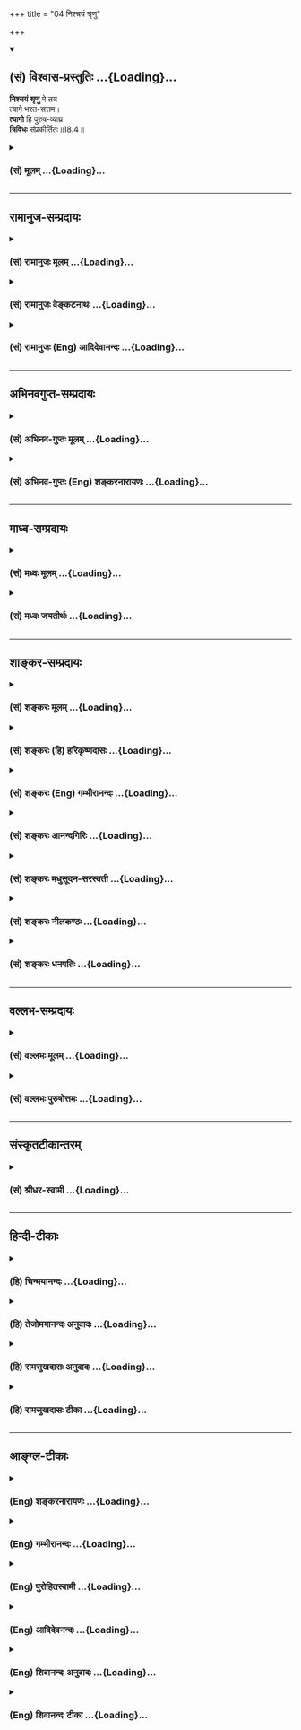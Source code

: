 +++
title = "04 निश्चयं श्रृणु"

+++
<div class="js_include" newlevelforh1="2" title="(सं) विश्वास-प्रस्तुतिः" unfilled url="/mahAbhAratam/shlokashaH/06-bhIShma-parva/03-bhagavad-gItA-parva/saMskRtam/vishvAsa-prastutiH/18_moxa-saMnyAsa-yogaH/04_nishchayaM_shrRNu.md">
<details open><summary><h2>(सं) विश्वास-प्रस्तुतिः ...{Loading}...</h2></summary>

**निश्चयं श्रृणु** मे तत्र  
त्यागे भरत-सत्तम।  
**त्यागो** हि पुरुष-व्याघ्र  
**त्रिविधः** संप्रकीर्तितः॥18.4॥
</details>
</div>
<div class="js_include collapsed" newlevelforh1="3" title="(सं) मूलम्" unfilled url="/mahAbhAratam/shlokashaH/06-bhIShma-parva/03-bhagavad-gItA-parva/saMskRtam/mUlam/18_moxa-saMnyAsa-yogaH/04_nishchayaM_shrRNu.md">
<details><summary><h3>(सं) मूलम् ...{Loading}...</h3></summary>

निश्चयं श्रृणु मे तत्र त्यागे भरतसत्तम।  
त्यागो हि पुरुषव्याघ्र त्रिविधः संप्रकीर्तितः।।18.4।।
</details>
</div>


_________________
## रामानुज-सम्प्रदायः
<div class="js_include collapsed" newlevelforh1="3" title="(सं) रामानुजः मूलम्" unfilled url="/mahAbhAratam/shlokashaH/06-bhIShma-parva/03-bhagavad-gItA-parva/saMskRtam/rAmAnujaH/mUlam/18_moxa-saMnyAsa-yogaH/04_nishchayaM_shrRNu.md">
<details><summary><h3>(सं) रामानुजः मूलम् ...{Loading}...</h3></summary>

।।18.4।।**तत्र** एवं वादिविप्रतिपन्ने **त्यागे** त्यागविषयं **निश्चयं
मे** मत्तः **श्रृणु।** **त्यागः** क्रियमाणेषु एव वैदिकेषु कर्मसु
फलविषयतया; कर्मविषयतया; कर्तृत्वविषयतया च पूर्वम् एव हि मया
**त्रिविधःसंप्रकीर्तितः** -- मयि सर्वाणि कर्माणि संन्यस्याध्यात्मचेतसा।
निराशीर्निर्ममो भूत्वा युध्यस्व विगतज्वरः।। (गीता 3।30) इति। कर्मजन्यं
स्वर्गादिकं फलं मम न स्याद् इति फलत्यागः। मदीयफलसाधनतया मदीयम् इदं कर्म
इति कर्मणि ममतायाः परित्यागः कर्मविषयः त्यागः सर्वेश्वरे
कर्तृत्वानुसन्धानेन आत्मनः कर्तृतात्यागः कर्तृत्वविषयः त्यागः।

</details>
</div>
<div class="js_include collapsed" newlevelforh1="3" title="(सं) रामानुजः वेङ्कटनाथः" unfilled url="/mahAbhAratam/shlokashaH/06-bhIShma-parva/03-bhagavad-gItA-parva/saMskRtam/rAmAnujaH/venkaTanAthaH/18_moxa-saMnyAsa-yogaH/04_nishchayaM_shrRNu.md">
<details><summary><h3>(सं) रामानुजः वेङ्कटनाथः ...{Loading}...</h3></summary>

  
  
।।18.4।। तत्र इति शब्दः प्रकृते विप्रतिपत्तिविषयतानुवादमुखेन
न्यायप्रवृत्तिविषयसन्दिग्धताद्योतक इत्यभिप्रायेणाऽऽहएवं वादिविप्रतिपन्न
इति। मे निश्चयम् इत्यनेन मतान्तरोत्थानशङ्काव्युदासायाऽऽहत्यागविषयं
निश्चयं मत्तः शृण्विति। मत्तः भ्रमादिदोषरहितादित्यर्थः। त्यागो हि
इत्यादिकं न वक्ष्यमाणसात्त्विकत्यागादित्रैविध्यविषयं; किन्तु
सात्त्विकत्यागावान्तरभेदविषयंसम्प्रकीर्तितः
इत्यस्य,प्रागुक्ततत्परत्वस्वारस्यात्। हिशब्देन
श्रोतृसम्प्रतिपत्त्यादिप्रतीतेश्चेत्यभिप्रायेणाऽऽहत्यागः
क्रियमाणेष्वेवेत्यादि। मयि सर्वाणि इत्येक एव श्लोकस्त्रिविधत्यागपर इति
अत्र निष्फलानुष्ठानस्वरूपत्यागं; साङ्ख्यमतशङ्कां च प्रतिक्षेप्तुं
त्रयाणां स्वरूपं विविनक्तिकर्मजन्यमित्यादिना। मदीयफलसाधनतयेत्यादि --
स्वकीयप्रीतिसाधनतया स्वार्थमेव भगवान् प्रवर्तयतीति हि
मुमुक्षोरनुसन्धानमिति भावः। स्वकर्तृत्वस्य
तादधीन्यतदनुमतिसापेक्षत्वादिभिः सर्वेश्वरे कर्तृत्वानुसन्धानम्।
कर्तृत्वत्यागस्तु अनेककर्तृके
परप्रयुक्तस्वात्मकर्तृकत्वानुसन्धानमित्युत्तरत्र विशोधयिष्यते।  
  

</details>
</div>
<div class="js_include collapsed" newlevelforh1="3" title="(सं) रामानुजः (Eng) आदिदेवानन्दः" unfilled url="/mahAbhAratam/shlokashaH/06-bhIShma-parva/03-bhagavad-gItA-parva/saMskRtam/rAmAnujaH/english/AdidevAnandaH/18_moxa-saMnyAsa-yogaH/04_nishchayaM_shrRNu.md">
<details><summary><h3>(सं) रामानुजः (Eng) आदिदेवानन्दः ...{Loading}...</h3></summary>

18.4 Regarding contradictory versions on Tyaga among disputants, listen
from Me My decision. Tyaga has been described by Me in respect of
actions prescribed by the scriptures from three points of view: (1) as
referring to fruits, (2) as referring to acts themselves and, (3) as
referring to agency. It is contained in the statement, 'Surrendering all
your actions to Me with a mind focussed on the self,' and 'Free from
desire and selfishness and cured of fever - fight' (3.30). The
renunciation of fruits consists in the following manner. 'Heaven and
such other results arising from acts do not belong to Me.' Renunciation
of acts is complete abandonment of the sense of possession in regard to
one's acts. This sense of possession is of the following nature: 'Those
acts are mine on account of their being the means for fruits which are
to be mine.' Renunciation referring to agency is the renunciation of
agency of oneself by ascribing the agency to the Lord of all.

</details>
</div>


_________________
## अभिनवगुप्त-सम्प्रदायः
<div class="js_include collapsed" newlevelforh1="3" title="(सं) अभिनव-गुप्तः मूलम्" unfilled url="/mahAbhAratam/shlokashaH/06-bhIShma-parva/03-bhagavad-gItA-parva/saMskRtam/abhinava-guptaH/mUlam/18_moxa-saMnyAsa-yogaH/04_nishchayaM_shrRNu.md">
<details><summary><h3>(सं) अभिनव-गुप्तः मूलम् ...{Loading}...</h3></summary>

।।18.4 -- 18.11।। तदत्रैव विशेषनिर्णयाय मतान्युपन्यस्यति -- त्याज्यमिति।
दोषवत् हिंसादिमत्त्वात् +++(S हिंसादित्त्वात ;N हिंसादिसत्त्वात् )+++
पापयुक्तम्। तत् कर्म,+++(S;;N substitutes फलं for कर्म )+++ त्याज्यम्; न
सर्वं शुभफलम् इति केचित् त्यागे विशेषं मन्यन्ते साङ्ख्यगृह्या इव। अन्ये
तु मीमांसककञ्चुकानुप्रविष्टाः +++(K मीमांसाकंचुक -- )+++ -- क्रत्वर्थोऽहि
शास्त्रादवगम्यते +++(S. IV; i; 2 )+++ इति। तथातस्माद्या वैदिकी हिंसा -- +++(SV.
I; i; 2; verse 23 )+++इत्यादिनयेन इतिकर्तव्यतांशभागिनी हिंसा +++(S;;N omit
हिंसा )+++ हिंसैव न भवति। न हिंस्यात् इति सामान्यशास्त्रस्य तत्र बाधनात्
श्येनाद्येव तु ( श्येन द्येव न तु ) हिंसा। फलांशे भावनायाश्च
प्रत्ययोऽनुविधायकः +++(SV; I; i; 2; verse 222 )+++ इति। अ \[ तोऽ \] न्यान्
हिंसादियोगिनोऽपि न त्यजेत्। शास्त्रैकशरणकार्याकार्यविभागाः पण्डिता इति
मन्यन्ते।।3।। निश्चयमित्यादि अभिधीयते इत्यन्तम्। तत्र त्वयं निश्चयः --
प्राग्लक्षितगुणस्वरूपवैचित्र्यात् त्यागस्यैव सत्त्वरजस्तमोमय्या
चित्तवृत्त्या क्रियमाणस्य तद्विशिष्टस्वभावावभासित \[ त्वात् \]
वस्तुस्थित्या त्यागो नाम परब्रह्मविदां +++(; N परमब्रह्म -- )+++
सिद्ध्यसिद्ध्यादिषु समतया रागद्वेषपरिहारेण फलप्रेप्साविरहेण (
फलप्रेक्षा) कर्मणां निर्वर्त्तनम्। अत एव आह -- राजसं तामसं च त्यागं
कृत्वा न कश्चित् ( न किंचित् ) \[ त्याग \] फलसंबन्धः; इति। सात्त्विकस्य
तु त्यागात् ( त्यागस्य )। शास्त्रार्थपालनात्मकं फलम्।
त्यक्तगुणग्रामग्रहस्य पुनर्मुनेः सत्यतः त्यागवाचो युक्तिरुपपत्तिमती।

</details>
</div>
<div class="js_include collapsed" newlevelforh1="3" title="(सं) अभिनव-गुप्तः (Eng) शङ्करनारायणः" unfilled url="/mahAbhAratam/shlokashaH/06-bhIShma-parva/03-bhagavad-gItA-parva/saMskRtam/abhinava-guptaH/english/shankaranArAyaNaH/18_moxa-saMnyAsa-yogaH/04_nishchayaM_shrRNu.md">
<details><summary><h3>(सं) अभिनव-गुप्तः (Eng) शङ्करनारायणः ...{Loading}...</h3></summary>

18.4 See Comment under 18.11

</details>
</div>


_________________
## माध्व-सम्प्रदायः
<div class="js_include collapsed" newlevelforh1="3" title="(सं) मध्वः मूलम्" unfilled url="/mahAbhAratam/shlokashaH/06-bhIShma-parva/03-bhagavad-gItA-parva/saMskRtam/madhvaH/mUlam/18_moxa-saMnyAsa-yogaH/04_nishchayaM_shrRNu.md">
<details><summary><h3>(सं) मध्वः मूलम् ...{Loading}...</h3></summary>

।।18.4।। तत्प्रकारं चाह -- निश्चयमित्यादिना। यज्ञभेद उक्तःद्रव्ययज्ञाः
\[4।28\] इत्यादिना। दाने त्वभयदानमन्तर्भवति। एतेषां मध्ये
यत्किञ्चिद्यज्ञादिकं कर्तव्यमेवेत्यर्थः। अन्यथाब्रह्मचारी गृहस्थो वा
वानप्रस्थो यतिस्तथा। यदीच्छेन्मोक्षमास्थातुमुत्तमाश्रममाश्रयेत्
इत्यादिव्यासस्मृतिविरोधः। ज्ञानयज्ञविद्याभयदानब्रह्मचर्यादितपसो हि ते।
अतो यद्वचोऽन्यथाप्रतीयतेऽधिकारभेदेन तद्योज्यम्। अन्यथेतरेषां गत्यभावात्।

</details>
</div>
<div class="js_include collapsed" newlevelforh1="3" title="(सं) मध्वः जयतीर्थः" unfilled url="/mahAbhAratam/shlokashaH/06-bhIShma-parva/03-bhagavad-gItA-parva/saMskRtam/madhvaH/jayatIrthaH/18_moxa-saMnyAsa-yogaH/04_nishchayaM_shrRNu.md">
<details><summary><h3>(सं) मध्वः जयतीर्थः ...{Loading}...</h3></summary>

।।18.4।। न केवलं मनीषिण इति विशेषणसामर्थ्यादिवमुच्यते; किन्तु भगवताऽपि
तदविरोधप्रकारस्य व्युत्पाद्यमानत्वादिति भावेनोत्तरवाक्यतात्पर्यमाह --
**तदि**ति। न तु परमहंसानां यज्ञदानयोरभावात् कथमुच्यतेन त्याज्यं कार्यमेव
तत् \[18।5\] इति तत्राऽऽह यज्ञेति। ननु ज्योतिष्टोमादिकमेव यज्ञो
धनदानादिकमेव दानं गृहीत्वा पारमहंस्यमेव कुतो न निराक्रियते इत्यत आह --
**अन्यथे**ति। यतिर्हंसादिः। आस्थातुं प्राप्तुम्। उत्तमाश्रमं
पारमहंस्यम्। नन्वेतेषां मध्य इत्येवं व्याख्यानेऽपि कथं परमहंसानां
यज्ञादिसम्भव इत्यत आह -- **ज्ञाने**ति। बहुव्रीहित्रयगर्भः कर्मधारयोऽयम्।
विद्याभयविषयं दानं येषां ते तथोक्तास्ते परमहंसाः। ननु पारमहंस्ये हि
प्रवृत्तः प्रियव्रतो हिरण्यगर्भेण निवारित इति पुराणेषूच्यते
\[भाग.5।1।1119\] तत्कथं पारमहंस्यकर्तव्यता इत्यत आह -- **अत** इति।
उक्तवाक्याविरोधादेव वाक्यत्वाविशेषात् पुराणवाक्येनैव स्मृतेर्बाधः किं न
स्यात् इत्याह -- **अन्यथे**ति। एवमयोजने इतरेषां ब्रह्मचारीत्यादीनां
गत्यन्तराभावादप्रामाण्यमेव प्रसज्यत इति शेषः। एवं परमहंसानामपि
यज्ञादिकर्तव्यतासम्पादनेनेदमपि परास्तम्। यत्केनचिदुक्तम्
--,अज्ञान्कर्मण्यधिकारिणोऽधिकृत्य एतत्प्रकरणं प्रवृत्तं; न
परमहंसपरिव्राजकानिति।

</details>
</div>


_________________
## शाङ्कर-सम्प्रदायः
<div class="js_include collapsed" newlevelforh1="3" title="(सं) शङ्करः मूलम्" unfilled url="/mahAbhAratam/shlokashaH/06-bhIShma-parva/03-bhagavad-gItA-parva/saMskRtam/shankaraH/mUlam/18_moxa-saMnyAsa-yogaH/04_nishchayaM_shrRNu.md">
<details><summary><h3>(सं) शङ्करः मूलम् ...{Loading}...</h3></summary>

।।18.4।। --,**निश्चयं श्रृणु** अवधारय **मे** मम वचनात् **तत्र त्यागे**
त्यागसंन्यासविकल्पे यथादर्शिते **भरतसत्तम** भरतानां साधुतम। **त्यागो
हि;** त्यागसंन्यासशब्दवाच्यो हि यः अर्थः सः एक एवेति अभिप्रेत्य आह --
त्यागो हि इति। **पुरुषव्याघ्र; त्रिविधः** त्रिप्रकारः तामसादिप्रकारैः
**संप्रकीर्तितः** शास्त्रेषु सम्यक् कथितः यस्मात् तामसादिभेदेन
त्यागसंन्यासशब्दवाच्यः अर्थः अधिकृतस्य कर्मिणः अनात्मज्ञस्य त्रिविधः
संभवति; न परमार्थदर्शिनः; इत्ययमर्थः दुर्ज्ञानः; तस्मात् अत्र तत्त्वं न
अन्यः वक्तुं समर्थः। तस्मात् निश्चयं परमार्थशास्त्रार्थविषयम् अध्यवसायम्
ऐश्वरं मे मत्तः श्रृणु।। कः पुनः असौ निश्चयः इति; आह --,

</details>
</div>
<div class="js_include collapsed" newlevelforh1="3" title="(सं) शङ्करः (हि) हरिकृष्णदासः" unfilled url="/mahAbhAratam/shlokashaH/06-bhIShma-parva/03-bhagavad-gItA-parva/saMskRtam/shankaraH/hindI/harikRShNadAsaH/18_moxa-saMnyAsa-yogaH/04_nishchayaM_shrRNu.md">
<details><summary><h3>(सं) शङ्करः (हि) हरिकृष्णदासः ...{Loading}...</h3></summary>

।।18.4।। इन विकल्पभेदोंमें --, हे भरतवंशियोंमें श्रेष्ठतम अर्जुन उस
पूर्वदर्शित त्यागके विषयमें; अर्थात् त्यागसंन्यास सम्बन्धी विकल्पोंके
विषयमें; तू मेरा निश्चय सुन; अर्थात् मेरे वचनोंसे कहा हुआ तत्त्व भली
प्रकार समझ। त्याग और संन्यासशब्दका जो वाच्यार्थ है वह एक ही है; इस
अभिप्रायसे केवल त्यागके नामसे ही,( प्रश्नका ) उत्तर देते हैं। हे
पुरुषसिंह ( उस ) त्यागका शास्त्रोंमें तामस आदि तीन प्रकारके भेदोंसे भली
प्रकार निरूपण किया गया है। जिससे कि आत्मज्ञानरहित कर्माधिकारी -- कर्मी
पुरुषका ही त्यागसंन्यासशब्दका वाच्यार्थ ( संन्यास ) तामस आदि भेदोंसे तीन
प्रकारका होना सम्भव है; परमार्थज्ञानी नहीं यह अभिप्राय समझमें आना बड़ा
कठिन है; इसलिये इस विषयमें यथार्थ तत्त्व बतलानेको दूसरा कोई समर्थ नहीं
है; अतः तू मुझ ईश्वरका शास्त्रोंके यथार्थ अभिप्रायसे युक्त निश्चय सुन।

</details>
</div>
<div class="js_include collapsed" newlevelforh1="3" title="(सं) शङ्करः (Eng) गम्भीरानन्दः" unfilled url="/mahAbhAratam/shlokashaH/06-bhIShma-parva/03-bhagavad-gItA-parva/saMskRtam/shankaraH/english/gambhIrAnandaH/18_moxa-saMnyAsa-yogaH/04_nishchayaM_shrRNu.md">
<details><summary><h3>(सं) शङ्करः (Eng) गम्भीरानन्दः ...{Loading}...</h3></summary>

18.4 Bharata-sattama, O the most excellent among the descendants of
Bharata; srnu, hear, understand; me, from Me, from My statement;
niscayam, the firm conclusion; tatra tyage, regarding that tyaga,
regarding these alternative veiws on tyaga and sannyasa as they have
been shown. Hi, for; purusavyaghra, O greatest among men; tyagah, tyaga;
samprakirtitah, has been clearly declared, has been distinctly spoken of
in the scriptures; to be trividhah, of three kinds, threefold, under the
classes of tamasa (those based on tamas \[Tamas: darkness, mental
darkness, ignorance; one of the three alities of everything in Nature.
Also see 14.8, and note under 2.45.-Tr.\], etc. The Lord has used the
word tyaga with the idea that the (primary) meanings of tyaga and
sannyasa are verily the same. Since it is difficult to comprehend this
idea, that the primary meanings of the words tyaga and sannyasa can be
threefold under the classification based on tamas etc. in the case of
one who is unenlightened and who is alified for rites and duties-but not
in the case of one who has realized the supreme Goal-,therefore no one
else is capable of speaking the truth in this connection. Hence, listen
to the firm conclusion of the Lord with regard to the supreme Truth as
revealved by the scriptures. Which, again, is this firm conclusion; In
reply the Lord says:

</details>
</div>
<div class="js_include collapsed" newlevelforh1="3" title="(सं) शङ्करः आनन्दगिरिः" unfilled url="/mahAbhAratam/shlokashaH/06-bhIShma-parva/03-bhagavad-gItA-parva/saMskRtam/shankaraH/AnandagiriH/18_moxa-saMnyAsa-yogaH/04_nishchayaM_shrRNu.md">
<details><summary><h3>(सं) शङ्करः आनन्दगिरिः ...{Loading}...</h3></summary>

।।18.4।। कर्माधिकृतान्प्रत्येवोक्तविकल्पप्रवृत्तावपि कुतो
निर्धारणसिद्धिस्तत्राह -- **तत्रेति।** तमेव निश्चयं दर्शयितुमादौ
त्यागगतमवान्तरविभागमाह -- **त्यागो हीति।** ननु त्यागसंन्यासयोरुभयोरपि
प्रकृतत्वाविशेषे त्यागस्यैवावान्तरविभागाभिधाने
संन्यासस्योपेक्षितत्वमापद्येत नेत्याह -- **त्यागेति।** सात्त्विको
राजसस्तामसश्चेत्युक्तेऽर्थे त्रैविध्येऽपि स्वयमेव निश्चयासंभवात्किमत्र
भागवतेन निश्चयेनेत्याशङ्क्याह -- **यस्मादिति।** भगवतोऽन्येनोक्तविभागे
तत्त्वानिश्चयाद्भागवतनिश्चयस्य श्रोतव्यतेति निगमयति -- **तस्मादिति।**

</details>
</div>
<div class="js_include collapsed" newlevelforh1="3" title="(सं) शङ्करः मधुसूदन-सरस्वती" unfilled url="/mahAbhAratam/shlokashaH/06-bhIShma-parva/03-bhagavad-gItA-parva/saMskRtam/shankaraH/madhusUdana-sarasvatI/18_moxa-saMnyAsa-yogaH/04_nishchayaM_shrRNu.md">
<details><summary><h3>(सं) शङ्करः मधुसूदन-सरस्वती ...{Loading}...</h3></summary>

।।18.4।। निश्चयमिति। एवं विप्रतिपत्तौ तत्र त्वया पृष्टे
कर्माधिकारिकर्तृके संन्यासत्यागशब्दाभ्यां प्रतिपादिते त्यागे
फलाभिसन्धिपूर्वककर्मत्यागे मे मम वचनान्निश्चयं पूर्वाचार्यैः कृतं शृणु।
हे भरतसत्तम; किं तत्र दुर्ज्ञेयमस्तीत्यत आह पुरुषेति। हे पुरुषव्याघ्र
पुरुषश्रेष्ठ; हि यस्मात् त्यागः कर्माधिकारिकर्तृकः
फलाभिसन्धिपूर्वककर्मत्यागस्त्रिविधस्त्रिप्रकारस्तामसादिभेदेन
संप्रकीर्तितः। अथवा विशिष्टाभावरूपस्त्यागो
विशेषणाभावाद्विशेष्याभावादुभयाभावाच्च त्रिविधः संप्रकीर्तितः। तथाहि
फलाभिसन्धिपूर्वककर्मत्यागः सत्यपि कर्मणि फलाभिसन्धित्यागादेकः; सत्यपि
फलाभिसन्धौ कर्मत्यागाद्वितीयः; फलाभिसन्धेः कर्मणश्च त्यागात्तृतीयः। तत्र
प्रथमः सात्त्विक आदेयो द्वितीयस्तु हेयो द्विविधो दुःखबुद्ध्या कृतो राजसो
विपर्यासेन कृतस्तामसः। एतावान्कर्माधिकारिकर्तृकस्त्यागोऽर्जुनस्य
प्रश्नविषयः; तृतीयस्तु कर्मानधिकारिकर्तृको नैर्गुण्यरूपो
नार्जुनप्रश्नविषयः। सोऽपि साधनफलभेदेन द्विविधः। तत्र सात्त्विकेन
फलाभिसन्धित्यागपूर्वककर्मानुष्ठानरूपेण त्यागेन
शुद्धान्तःकरणस्योत्पन्नविविदिषस्यात्मज्ञानसाधनश्रवणाख्यवेदान्तविचारस्य
फलाभिसन्धिरहितस्यान्तःकरणशुद्धौ सत्यां तत्साधनस्य कर्मणो वैतुष्ये जात
इवावहननस्य परित्यागः स एकः साधनभूतो विविदिषासंन्यास उच्यते; तमग्रे
नैष्कर्म्यसिद्धिं परमामिति वक्ष्यति। द्वितीयस्तु
जन्मान्तरकृतसाधनाभ्यासपरिपाकादस्मिञ्जन्मन्यादावेवोत्पन्नात्मबोधस्य
कृतकृत्यस्य स्वत एव फलाभिसन्धेः कर्मणश्च परित्यागः फलभूतः स
विद्वत्संन्यास इत्युच्यते। स तु यस्त्वात्मरतिरेव स्यादित्यादि
श्लोकाभ्यां प्राग्व्याख्यातः स्थितप्रज्ञलक्षणादिभिश्च बहुधा प्रपञ्चितः।
यस्मादेवं त्यागस्य तत्त्वं दुर्ज्ञेयं त्वया चोक्तं तत्त्वं
वेदितुमिच्छामीति; अतो मम सर्वज्ञस्य वचनाद्विद्धीत्यभिप्रायः।
संबोधनद्वयेन कुलनिमित्तोत्कर्षः पौरुषनिमित्तोत्कर्षश्च
योग्यतातिशयसूचनायोक्तः।

</details>
</div>
<div class="js_include collapsed" newlevelforh1="3" title="(सं) शङ्करः नीलकण्ठः" unfilled url="/mahAbhAratam/shlokashaH/06-bhIShma-parva/03-bhagavad-gItA-parva/saMskRtam/shankaraH/nIlakaNThaH/18_moxa-saMnyAsa-yogaH/04_nishchayaM_shrRNu.md">
<details><summary><h3>(सं) शङ्करः नीलकण्ठः ...{Loading}...</h3></summary>

।।18.4।।**निश्चयमिति।** तत्र कर्मणां त्यागात्त्यागविषये विप्रतिपत्तौ
सत्यां प्रथमोपात्ते त्यागे विषये मे मद्वचनान्निश्चयं श्रृणु। हि यस्मात्
हे पुरुषव्याघ्र; त्यागः त्रिविधः सात्त्विकराजसतामसभेदेन त्रिप्रकारः
परिकीर्तितः शास्त्रे। दृढवैराग्यपूर्वकः कर्मसंन्यासः सात्त्विकः;
आयासभयात्तत्त्यागो राजसः; मौढ्यात्तत्त्यागस्तामस इति;
तस्माद्गहनत्वात्त्यागो निश्चयेन विचारणीय इत्यर्थः।

</details>
</div>
<div class="js_include collapsed" newlevelforh1="3" title="(सं) शङ्करः धनपतिः" unfilled url="/mahAbhAratam/shlokashaH/06-bhIShma-parva/03-bhagavad-gItA-parva/saMskRtam/shankaraH/dhanapatiH/18_moxa-saMnyAsa-yogaH/04_nishchayaM_shrRNu.md">
<details><summary><h3>(सं) शङ्करः धनपतिः ...{Loading}...</h3></summary>

।।18.4।। एवं मतभेदेन संन्यासत्यागशब्दार्थयोस्तत्त्वं पृथगुक्त्वा
स्वाभिमतं तयोरैक्यं दर्शियितुमाह -- निश्चयमिति। तत्र त्यागे
त्यागसंन्यासविकल्पे मे मम वचनान्निश्चयं श्रृण्ववधारय। त्यागसंन्यासवाच्यो
योर्थः स एकएवेत्यभिप्रेत्याह। त्यागस्त्रिविधः त्रिप्रकारः
तामसादिप्रकारैः संप्रकीर्तितः सम्यक्शास्त्रेषु कथितः हि
चस्मात्त्यागसंन्यासशब्दवाच्योऽर्थोधिकृतस्य कर्मिणोऽनात्मज्ञस्य
तामसादिभेदेन त्रिविधः शास्त्रेषु संप्रकीर्तितः
सर्वशास्त्र्ज्ञादीश्वरादन्येन वक्तुमशक्यः। तस्मादत्र दुर्विज्ञानेऽर्थे
परमार्थशास्त्रार्थविषयमैश्वरं निश्चयमध्वसायं श्रुणु। भरतानां
क्षत्रियवराणां मध्ये सत्तम साधुतमेति संबोधयन् क्षत्रियवरैः कर्तव्ये
त्यागे संन्यासे च मयोत्यमानं निश्चयं श्रृण्विति ध्वनयति। न केवलं
क्षत्रियवरैरेव कर्तव्ये त्यागसंन्याससश्ब्दार्थे निश्चयो मयोच्यतेऽपितु
पुरुषश्रेष्ठैरन्यैपरि कर्माधिकृतैरज्ञैः कर्तव्ये तस्मन्निति ध्वनयन्
संबोधयति पुरुषव्याघ्रेति।

</details>
</div>


_________________
## वल्लभ-सम्प्रदायः
<div class="js_include collapsed" newlevelforh1="3" title="(सं) वल्लभः मूलम्" unfilled url="/mahAbhAratam/shlokashaH/06-bhIShma-parva/03-bhagavad-gItA-parva/saMskRtam/vallabhaH/mUlam/18_moxa-saMnyAsa-yogaH/04_nishchayaM_shrRNu.md">
<details><summary><h3>(सं) वल्लभः मूलम् ...{Loading}...</h3></summary>

।।18.4।। एवं हि श्रौतो निर्णयः; न तं निश्चिन्वन्तीति स्वयं निर्णयमाह --
निश्चयं श्रृण्विति। स एव त्यागोऽन्यथाकृतश्चेद्गौणो भवेदित्याह। त्रिविधः
तामसो राजसः सात्त्विकश्चेति प्रकीर्तितः। उक्तश्लोके वा त्रिविधः
कीर्त्तितः। मयि सर्वाणि कर्माणि सन्न्यस्य \[3।30\] इत्यत्र निराशीः
कामशून्यः निर्मम इति फलकर्मणोर्ममतारहितः (भूत्वा) एवं मयि कर्माणि
सन्न्यस्य समर्प्य तत्कर्तृत्वं मय्यनुसन्धायतदधीनशक्तिरिदं करोमि इति धिया
कृतकर्मसु कर्त्तृत्वममत्त्वफलानां त्यागो यः स सन्न्यास इति।

</details>
</div>
<div class="js_include collapsed" newlevelforh1="3" title="(सं) वल्लभः पुरुषोत्तमः" unfilled url="/mahAbhAratam/shlokashaH/06-bhIShma-parva/03-bhagavad-gItA-parva/saMskRtam/vallabhaH/puruShottamaH/18_moxa-saMnyAsa-yogaH/04_nishchayaM_shrRNu.md">
<details><summary><h3>(सं) वल्लभः पुरुषोत्तमः ...{Loading}...</h3></summary>

  
  
।।18.4।। एवं सर्वेषां तत्त्वाज्ञानेन मतान्युक्त्वा तन्मतेषु
तत्त्वज्ञानार्थं तन्मतनिश्चितं स्वमतमाह -- निश्चयमिति। तत्र बहुभिर्बहुधा
प्रपञ्चिते त्यागे हे भरतसत्तम सत्कुलोत्पन्नत्वेन श्रवणयोग्य मे मत्तो
निश्चयं निर्धारितं शृणु। एवमभिमुखीकृत्याऽऽह -- त्याग इति। हे
पुरुषव्याघ्र पुरुषश्रेष्ठ पुरुषस्य भगवद्भजनाधिकारित्वात्तेषु
श्रेष्ठत्वोक्तौ व्याघ्रत्वोक्त्या तथा श्रवणानन्तरं करणेन
पौरुषप्रकटनसमर्थत्वं ज्ञापयित्वाऽऽह -- त्यागो हीति। त्यागो निश्चयेन
त्रिविधः सम्प्रकीर्तितः सम्यक्प्रकारेण कथितः।  
  

</details>
</div>


_________________
## संस्कृतटीकान्तरम्
<div class="js_include collapsed" newlevelforh1="3" title="(सं) श्रीधर-स्वामी" unfilled url="/mahAbhAratam/shlokashaH/06-bhIShma-parva/03-bhagavad-gItA-parva/saMskRtam/shrIdhara-svAmI/18_moxa-saMnyAsa-yogaH/04_nishchayaM_shrRNu.md">
<details><summary><h3>(सं) श्रीधर-स्वामी ...{Loading}...</h3></summary>

।।18.4।। एवं मदभेदमुपन्यस्य स्वमतं कथयितुमाह **-- निश्चयमिति।** तत्रैवं
विप्रतिपन्ने त्यागे निश्चयं मे वचनाच्छृणु। त्यागस्य
लोकप्रसिद्धत्वात्किमत्र श्रोतव्यमिति मावमंस्था इत्याह -- हे पुरुषव्याघ्र
पुरुषश्रेष्ठ; त्यागोऽयं दुर्बोधः। हि
यस्मादयं,कर्मत्यागस्तत्त्वविद्भिस्तामसादिभेदेन त्रिविधः सम्यग्विवेकेन
प्रकीर्तितः। त्रैविध्यं चनियतस्य तु संन्यासः कर्मणः इत्यादिना वक्ष्यति।

</details>
</div>


_________________
## हिन्दी-टीकाः
<div class="js_include collapsed" newlevelforh1="3" title="(हि) चिन्मयानन्दः" unfilled url="/mahAbhAratam/shlokashaH/06-bhIShma-parva/03-bhagavad-gItA-parva/hindI/chinmayAnandaH/18_moxa-saMnyAsa-yogaH/04_nishchayaM_shrRNu.md">
<details><summary><h3>(हि) चिन्मयानन्दः ...{Loading}...</h3></summary>

।।18.4।। इस श्लोक में भगवान् श्रीकृष्ण अर्जुन को वचन देते हैं कि वे
त्याग के स्वरूप का सम्पूर्ण विवेचन करेंगे। सामान्य मनुष्य के लिए किसी
प्रकार का भी त्याग करना सरल कार्य़ नहीं होता संचय और समृद्धि मानो मन के
प्राण ही हैं। इसलिए; स्वाभाविक है कि अर्जुन के श्रेष्ठ गुणों को जागृत
करने के लिए भगवान् उसे भरतसत्तम और पुरुषव्याघ्र कहकर सम्बोधित करते
हैं। अध्ययन की दृष्टि से त्याग का तीन भागों में वर्गीकरण किया गया है।
सम्पूर्ण गीता में यह त्रिविध वर्गीकरण पाया जाता है; और वे तीन वर्ग हैं
सात्त्विक; राजसिक और तामसिक। भगवान् कहते हैं

</details>
</div>
<div class="js_include collapsed" newlevelforh1="3" title="(हि) तेजोमयानन्दः अनुवादः" unfilled url="/mahAbhAratam/shlokashaH/06-bhIShma-parva/03-bhagavad-gItA-parva/hindI/tejomayAnandaH/anuvAdaH/18_moxa-saMnyAsa-yogaH/04_nishchayaM_shrRNu.md">
<details><summary><h3>(हि) तेजोमयानन्दः अनुवादः ...{Loading}...</h3></summary>

।।18.4।। हे भरतसत्तम ! उस त्याग के विषय में तुम मेरे निर्णय को सुनो। हे
पुरुष श्रेष्ठ ! वह त्याग तीन प्रकार का कहा गया है।।

</details>
</div>
<div class="js_include collapsed" newlevelforh1="3" title="(हि) रामसुखदासः अनुवादः" unfilled url="/mahAbhAratam/shlokashaH/06-bhIShma-parva/03-bhagavad-gItA-parva/hindI/rAmasukhadAsaH/anuvAdaH/18_moxa-saMnyAsa-yogaH/04_nishchayaM_shrRNu.md">
<details><summary><h3>(हि) रामसुखदासः अनुवादः ...{Loading}...</h3></summary>

।।18.4।। हे भरतवंशियोंमें श्रेष्ठ अर्जुन ! तू संन्यास और त्याग -- इन
दोनोंमेंसे पहले त्यागके विषयमें मेरा निश्चय सुन; क्योंकि हे पुरुषश्रेष्ठ
! त्याग तीन प्रकारका कहा गया है।

</details>
</div>
<div class="js_include collapsed" newlevelforh1="3" title="(हि) रामसुखदासः टीका" unfilled url="/mahAbhAratam/shlokashaH/06-bhIShma-parva/03-bhagavad-gItA-parva/hindI/rAmasukhadAsaH/TIkA/18_moxa-saMnyAsa-yogaH/04_nishchayaM_shrRNu.md">
<details><summary><h3>(हि) रामसुखदासः टीका ...{Loading}...</h3></summary>

।।18.4।।***व्याख्या --***  **निश्चयं श्रृणु मे तत्र त्यागे भरतसत्तम
--** हे भरतवंशियोंमें श्रेष्ठ अर्जुन अब मैं संन्यास और त्याग --
दोनोंमेंसे पहले त्यागके विषयमें अपना मत कहता हूँ; उसको तुम सुनो।**त्यागो
हि पुरुषव्याघ्र त्रिविधः संप्रकीर्तितः --** हे पुरुषव्याघ्र त्याग तीन
तरहका कहा गया है -- सात्त्विक; राजस और तामस। वास्तवमें भगवान्के मतमें
सात्त्विक त्याग ही त्याग है परन्तु उसके साथ राजस और तामस त्यागका भी
वर्णन करनेका तात्पर्य यह है कि उसके बिना भगवान्के अभीष्ट सात्त्विक
त्यागकी श्रेष्ठता स्पष्ट नहीं होती क्योंकि परीक्षा या तुलना करके किसी भी
वस्तुकी श्रेष्ठता सिद्ध करनेके लिये दूसरी वस्तुएँ सामने रखनी ही पड़ती
हैं। तीन प्रकारका त्याग बतानेका तात्पर्य यह भी है कि साधक सात्त्विक
त्यागको ग्रहण करे और राजस तथा तामस त्यागका त्याग करे।

</details>
</div>


_________________
## आङ्ग्ल-टीकाः
<div class="js_include collapsed" newlevelforh1="3" title="(Eng) शङ्करनारायणः" unfilled url="/mahAbhAratam/shlokashaH/06-bhIShma-parva/03-bhagavad-gItA-parva/english/shankaranArAyaNaH/18_moxa-saMnyAsa-yogaH/04_nishchayaM_shrRNu.md">
<details><summary><h3>(Eng) शङ्करनारायणः ...{Loading}...</h3></summary>

18.4. O best of Bharata's descendants ! Listen to My considered view about relinishing : Indeed the act of relinishing is rightly spoken to be three-fold, O best among men !

</details>
</div>
<div class="js_include collapsed" newlevelforh1="3" title="(Eng) गम्भीरानन्दः" unfilled url="/mahAbhAratam/shlokashaH/06-bhIShma-parva/03-bhagavad-gItA-parva/english/gambhIrAnandaH/18_moxa-saMnyAsa-yogaH/04_nishchayaM_shrRNu.md">
<details><summary><h3>(Eng) गम्भीरानन्दः ...{Loading}...</h3></summary>

18.4 O the most excellent among the descendants of Bharata, hear from Me the firm conclusion regarding that tyaga. For, O greatest among men,
tyaga has been clearly declared to be of three kinds.

</details>
</div>
<div class="js_include collapsed" newlevelforh1="3" title="(Eng) पुरोहितस्वामी" unfilled url="/mahAbhAratam/shlokashaH/06-bhIShma-parva/03-bhagavad-gItA-parva/english/purohitasvAmI/18_moxa-saMnyAsa-yogaH/04_nishchayaM_shrRNu.md">
<details><summary><h3>(Eng) पुरोहितस्वामी ...{Loading}...</h3></summary>

18.4 O best of Indians! Listen to my judgment as regards this problem.
It has a threefold aspect.

</details>
</div>
<div class="js_include collapsed" newlevelforh1="3" title="(Eng) आदिदेवनन्दः" unfilled url="/mahAbhAratam/shlokashaH/06-bhIShma-parva/03-bhagavad-gItA-parva/english/AdidevanandaH/18_moxa-saMnyAsa-yogaH/04_nishchayaM_shrRNu.md">
<details><summary><h3>(Eng) आदिदेवनन्दः ...{Loading}...</h3></summary>

18.4 Listen to My decision, O Arjuna, about abandonment; for abandonment
(Tyaga) is declared to be of three kinds.

</details>
</div>
<div class="js_include collapsed" newlevelforh1="3" title="(Eng) शिवानन्दः अनुवादः" unfilled url="/mahAbhAratam/shlokashaH/06-bhIShma-parva/03-bhagavad-gItA-parva/english/shivAnandaH/anuvAdaH/18_moxa-saMnyAsa-yogaH/04_nishchayaM_shrRNu.md">
<details><summary><h3>(Eng) शिवानन्दः अनुवादः ...{Loading}...</h3></summary>

18.4 Hear from Me the conclusion or the final truth about this abandonment, O best of the Bharatas; abandonment, verily, O best of men,
has been declared to be of three kinds.

</details>
</div>
<div class="js_include collapsed" newlevelforh1="3" title="(Eng) शिवानन्दः टीका" unfilled url="/mahAbhAratam/shlokashaH/06-bhIShma-parva/03-bhagavad-gItA-parva/english/shivAnandaH/TIkA/18_moxa-saMnyAsa-yogaH/04_nishchayaM_shrRNu.md">
<details><summary><h3>(Eng) शिवानन्दः टीका ...{Loading}...</h3></summary>

18.4 निश्चयम् conclusion or the final truth; श्रृणु hear; मे My; तत्र
there; त्यागे about abandonment; भरतसत्तम O best of the Bharatas; त्यागः
abandonment; हि verily; पुरुषव्याघ्र O best of men; त्रिविधः of three kinds; संप्रकीर्तितः has been declared (to be).Commentary Now the Lord gives His own decisive opinion. It is declared in the scriptures that renunciation is of three kinds; viz.; Sattvic; Rajasic and Tamasic. The Lord alone can teach the truth about the subject. Whoever wants to be liberated from the miseries of this world must understand the real nature of renunciation.

</details>
</div>
